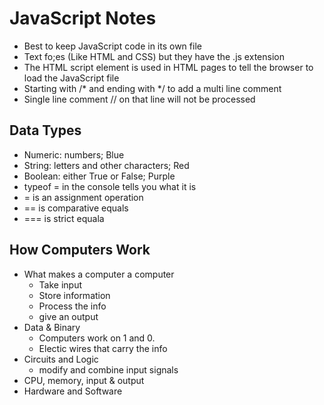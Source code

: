 # JavaScript Notes

- Best to keep JavaScript code in its own file
- Text fo;es  (Like HTML and CSS) but they have the .js extension
- The HTML script element is used in HTML pages to tell the browser to load the JavaScript file
- Starting with /* and ending with */ to add a multi line comment 
- Single line comment // on that line will not be processed

## Data Types
- Numeric: numbers; Blue
- String: letters and other characters; Red
- Boolean: either True or False; Purple
- typeof = in the console tells you what it is
- = is an assignment operation
- == is comparative equals
- === is strict equala 

## How Computers Work
- What makes a computer a computer
    * Take input
    * Store information
    * Process the info
    * give an output
- Data & Binary
    * Computers work on 1 and 0. 
    * Electic wires that carry the info
- Circuits and Logic
    * modify and combine input signals
- CPU, memory, input & output
- Hardware and Software

